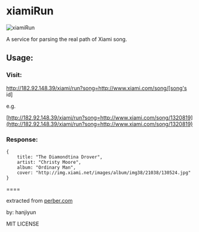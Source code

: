 # xiamiRun

![xiamiRun](http://ww1.sinaimg.cn/large/61b8bbf4jw1ek6de23vn4j20di0c0weu.jpg)

A service for parsing the real path of Xiami song.


## Usage:

### Visit:

http://182.92.148.39/xiami/run?song=http://www.xiami.com/song/[song's id]

e.g.

[http://182.92.148.39/xiami/run?song=http://www.xiami.com/song/1320819](http://182.92.148.39/xiami/run?song=http://www.xiami.com/song/1320819)

### Response:


```
{
	title: "The Diamondtina Drover",
	artist: "Christy Moore",
	album: "Ordinary Man",
	cover: "http://img.xiami.net/images/album/img38/21038/130524.jpg"
}

```

====

extracted from [perber.com](http://www.perber.com)

by: hanjiyun

MIT LICENSE



